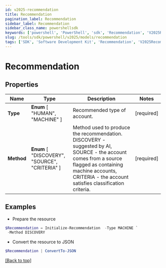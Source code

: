 ```yaml
---
id: v2025-recommendation
title: Recommendation
pagination_label: Recommendation
sidebar_label: Recommendation
sidebar_class_name: powershellsdk
keywords: ['powershell', 'PowerShell', 'sdk', 'Recommendation', 'V2025Recommendation'] 
slug: /tools/sdk/powershell/v2025/models/recommendation
tags: ['SDK', 'Software Development Kit', 'Recommendation', 'V2025Recommendation']
---
```



# Recommendation

## Properties

Name | Type | Description | Notes
------------ | ------------- | ------------- | -------------
**Type** |  **Enum** [  "HUMAN",    "MACHINE" ] | Recommended type of account. | [required]
**Method** |  **Enum** [  "DISCOVERY",    "SOURCE",    "CRITERIA" ] | Method used to produce the recommendation. DISCOVERY - suggested by AI, SOURCE - the account comes from a source flagged as containing machine accounts, CRITERIA - the account satisfies classification criteria. | [required]

## Examples

- Prepare the resource
```powershell
$Recommendation = Initialize-Recommendation  -Type MACHINE `
 -Method DISCOVERY
```

- Convert the resource to JSON
```powershell
$Recommendation | ConvertTo-JSON
```


[[Back to top]](#) 

